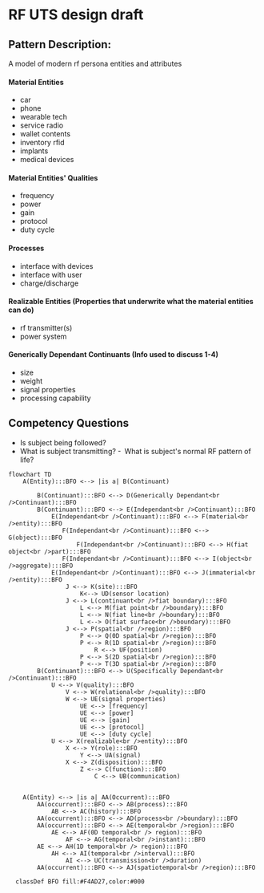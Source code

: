 # RF UTS design draft
## Pattern Description:
A model of modern rf persona entities and attributes
#### Material Entities
- car
- phone
- wearable tech
- service radio
- wallet contents
- inventory rfid
- implants
- medical devices
#### Material Entities' Qualities
- frequency
- power
- gain
- protocol
- duty cycle
#### Processes
- interface with devices
- interface with user
- charge/discharge
#### Realizable Entities (Properties that underwrite what the material entities can do)
- rf transmitter(s)
- power system
#### Generically Dependant Continuants (Info used to discuss 1-4)
- size
- weight
- signal properties
- processing capability
## Competency Questions
- Is subject being followed?
- What is subject transmitting?
- What is subject's normal RF pattern of life?
  
```mermaid
flowchart TD
    A(Entity):::BFO <--> |is a| B(Continuant)

	    B(Continuant):::BFO <--> D(Generically Dependant<br />Continuant):::BFO
	    B(Continuant):::BFO <--> E(Independant<br />Continuant):::BFO
		    E(Independant<br />Continuant):::BFO <--> F(material<br />entity):::BFO
		 	   F(Independant<br />Continuant):::BFO <--> G(object):::BFO
		    	   F(Independant<br />Continuant):::BFO <--> H(fiat object<br />part):::BFO
			   F(Independant<br />Continuant):::BFO <--> I(object<br />aggregate):::BFO
		    E(Independant<br />Continuant):::BFO <--> J(immaterial<br />entity):::BFO
		    	J <--> K(site):::BFO
		    		K<--> UD(sensor location)
		    	J <--> L(continuant<br />fiat boundary):::BFO
		    		L <--> M(fiat point<br />boundary):::BFO
		    		L <--> N(fiat line<br />boundary):::BFO
		    		L <--> O(fiat surface<br />boundary):::BFO
		    	J <--> P(spatial<br />region):::BFO
		    		P <--> Q(0D spatial<br />region):::BFO
		    		P <--> R(1D spatial<br />region):::BFO
		    			R <--> UF(position)
		    		P <--> S(2D spatial<br />region):::BFO
		    		P <--> T(3D spatial<br />region):::BFO	    		
	    B(Continuant):::BFO <--> U(Specifically Dependant<br />Continuant):::BFO
	    	U <--> V(quality):::BFO
	    		V <--> W(relational<br />quality):::BFO
				W <--> UE(signal properties)
					UE <--> [frequency]
					UE <--> [power]
					UE <--> [gain]
					UE <--> [protocol]
					UE <--> [duty cycle]
	    	U <--> X(realizable<br />entity):::BFO
	    		X <--> Y(role):::BFO
	    			Y <--> UA(signal)
	    		X <--> Z(disposition):::BFO
	    			Z <--> C(function):::BFO
	    				C <--> UB(communication)
	    			
	    			
    A(Entity) <--> |is a| AA(Occurrent):::BFO
	    AA(occurrent):::BFO <--> AB(process):::BFO
	    	AB <--> AC(history):::BFO
	    AA(occurrent):::BFO <--> AD(process<br />boundary):::BFO
	    AA(occurrent):::BFO <--> AE(temporal<br />region):::BFO
	    	AE <--> AF(0D temporal<br /> region):::BFO
	    		AF <--> AG(temporal<br />instant):::BFO
   		AE <--> AH(1D temporal<br /> region):::BFO
   			AH <--> AI(temporal<br />interval):::BFO
   				AI <--> UC(transmission<br />duration)
	    AA(occurrent):::BFO <--> AJ(spatiotemporal<br />region):::BFO
	      
  classDef BFO fill:#F4AD27,color:#000

